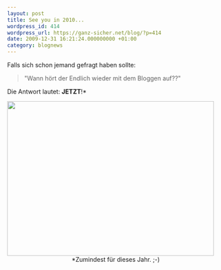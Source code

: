```yaml
---
layout: post
title: See you in 2010...
wordpress_id: 414
wordpress_url: https://ganz-sicher.net/blog/?p=414
date: 2009-12-31 16:21:24.000000000 +01:00
category: blognews
---
```

Falls sich schon jemand gefragt haben sollte: 
> "Wann hört der Endlich wieder mit dem Bloggen auf??"

Die Antwort lautet: <strong>JETZT</strong>!\*<br />

<img class="borderimg centered" title="new year 2010" src="{{site.url}}/wp-content/uploads/new-year-2010.jpg" alt="" width="480" height="360" />

<center>
*Zumindest für dieses Jahr. ;-)
</center>
